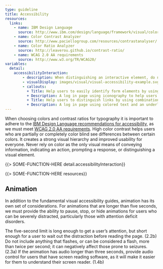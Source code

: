 ```yaml
---
type: guideline
title: Accessibility
resources:
  links:
    - name: IBM Design Language
      source: http://www.ibm.com/design/language/framework/visual/color.shtml#contrast
    - name: Color Contrast Analyzer
      source: http://www.paciellogroup.com/resources/contrastanalyser/
    - name: Color Ratio Analyzer
      source: http://leaverou.github.io/contrast-ratio/
    - name: WCAG 2.0 AA requirements
      source: http://www.w3.org/TR/WCAG20/
variables:
  detail:
    accessibilityInteraction:
        - description: When distinguishing an interactive element, do not rely on color as the only visual indicator.
        - visualDisplay: images/visual/visual-accessibility-example.svg
        - callouts: 
          + Title: Help users to easily identify form elements by using iconography.
          + Description: A log in page using iconography to help users identify input fields 
          + Title: Help users to distinguish links by using combinations of colors and underlines.
          + Description: A log in page using colored text and an underline to indicate a link
---
```


When choosing colors and contrast ratios for typography it is important to adhere to the [IBM Design Language recommendations for accessibility](http://www.ibm.com/design/language/framework/visual/color.shtml#contrast), as we must meet [WCAG 2.0 AA requirements](http://www.w3.org/TR/WCAG20/). High color contrast helps users who are partially or completely color blind see differences between certain colors. It creates a strong visual hierarchy and improved usability for everyone. Never rely on color as the only visual means of conveying information, indicating an action, prompting a response, or distinguishing a visual element.  

{{> SOME-FUNCTION-HERE detail.accessibilityInteraction}}

{{> SOME-FUNCTION-HERE resources}}

## Animation

In addition to the fundamental visual accessibility guides, animation has its own set of considerations. For animations that are longer than five seconds, we must provide the ability to pause, stop, or hide animations for users who can be severely distracted, particularly those with attention deficit disorders.

The five-second limit is long enough to get a user’s attention, but short enough for a user to wait out the distraction before reading the page. (2.2b) Do not include anything that flashes, or can be considered a flash, more than twice per second; it can negatively affect those prone to seizures. (2.3a) If the animation has audio longer than three seconds, provide audio control for users that have screen reading software, as it will make it easier for them to understand their screen reader. (1.4b)
